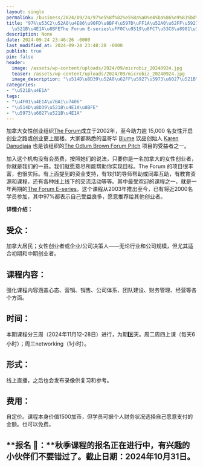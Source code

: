 ```yaml
---
layout: single
permalink: /business/2024/09/24/97%e5%8f%82%e5%8a%a0%e4%ba%86%e9%83%bd%e8%af%b4%e5%a5%bd%ef%bc%9a%e5%8a%a0%e6%8b%bf%e5%a4%a7%e5%a5%b3%e6%80%a7%e5%88%9b%e4%b8%9a%e8%af%bethe-forum-e-series%ef%bc%8c%e9%94%99%e8%bf%87%e5%8f%88%e8%a6%81/
title: "97%\u53C2\u52A0\u4E86\u90FD\u8BF4\u597D\uFF1A\u52A0\u62FF\u5927\u5973\u6027\
  \u521B\u4E1A\u8BFEThe Forum E-series\uFF0C\u9519\u8FC7\u53C8\u8981\u7B49\u534A\u5E74"
description: None
date: 2024-09-24 23:46:26 -0000
last_modified_at: 2024-09-24 23:48:28 -0000
publish: true
pin: false
header:
  image: /assets/wp-content/uploads/2024/09/microbiz_20240924.jpg
  teaser: /assets/wp-content/uploads/2024/09/microbiz_20240924.jpg
  image_description: "\u514D\u8D39\u52A0\u62FF\u5927\u5973\u6027\u521B\u4E1A\u8BFEThe Forum E-Series"
categories:
- "\u521B\u4E1A"
tags:
- "\u4F01\u4E1A\u7BA1\u7406"
- "\u514D\u8D39\u521B\u4E1A\u8BFE"
- "\u5973\u6027\u521B\u4E1A"
---
```

加拿大女性创业组织[The Forum](https://www.theforum.ca)成立于2002年，至今助力逾 15,000 名女性开启创业之路或创业更上层楼。大家都熟悉的温哥华 [Blume](https://itsblume.com) 饮品创始人 [Karen Danudjaja](https://www.karendanudjaja.com) 也是该组织的[The Odlum Brown Forum Pitch](https://www.theforumpitch.ca) 项目的受益者之一。

加入这个机构没有会员费，按照她们的说法，只要你是一名加拿大的女性创业者，你就是我们的一员。我们就愿意尽所能帮助你实现目标。The Forum 的项目很丰富，也很实际。有上面提到的资金支持，有1对1的导师帮助或同辈互助，有教育资源和课程，还有各种线上线下的交流活动等等。其中最受欢迎的课程之一，就是一年两期的[The Forum E-series](https://www.theforum.ca/eseries-program)。这个课程从2003年推出至今，已有将近2000名学员参加，其中97%都表示自己受益良多，愿意推荐给其他创业者。

**详情介绍：**

## **受众：**

加拿大居民；女性创业者或企业/公司决策人——无论行业和公司规模，但尤其适合初期和中期创业者。

## **课程内容：**

强化课程内容涵盖心态、营销、销售、公司体系、团队建设、财务管理、经营等各个方面。

## **时间：**

本期课程分三周（2024年11月12-28日）进行，为期9️⃣天。周二周四上课（每天6小时）；周三networking（1小时）。

## **形式：**

线上直播，之后也会发布录像供复习和参考。

## **费用：**

自定价。课程本身价值1500加币，但学员可据个人财务状况选择自己愿意支付的金额。也可以免费。

## **报名 🙋：**秋季课程的报名正在进行中，有兴趣的小伙伴们不要错过了。截止日期：2024年10月31日。

